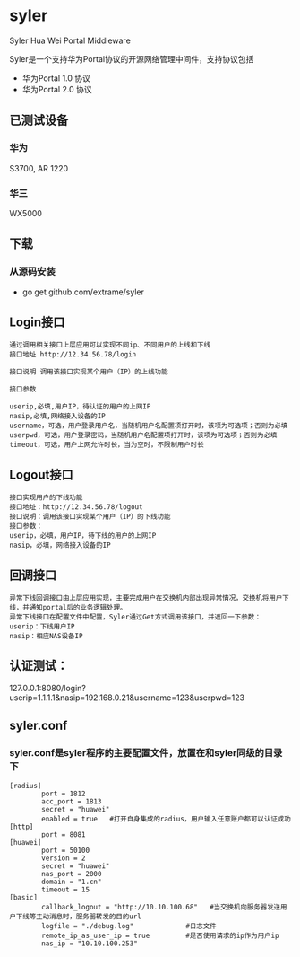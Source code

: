 syler
=====

Syler Hua Wei Portal Middleware

Syler是一个支持华为Portal协议的开源网络管理中间件，支持协议包括

* 华为Portal 1.0 协议
* 华为Portal 2.0 协议

## 已测试设备

### 华为
S3700, AR 1220
### 华三
WX5000

## 下载
### 从源码安装

* go get github.com/extrame/syler

## Login接口
	通过调用相关接口上层应用可以实现不同ip、不同用户的上线和下线
	接口地址 http://12.34.56.78/login
	
	接口说明 调用该接口实现某个用户（IP）的上线功能
	
	接口参数
	
	userip,必填,用户IP，待认证的用户的上网IP
	nasip,必填,网络接入设备的IP
	username，可选，用户登录用户名，当随机用户名配置项打开时，该项为可选项；否则为必填
	userpwd，可选，用户登录密码，当随机用户名配置项打开时，该项为可选项；否则为必填
	timeout，可选，用户上网允许时长，当为空时，不限制用户时长
## Logout接口
	接口实现用户的下线功能
	接口地址：http://12.34.56.78/logout
	接口说明：调用该接口实现某个用户（IP）的下线功能
	接口参数：
	userip，必填，用户IP，待下线的用户的上网IP
	nasip，必填，网络接入设备的IP

## 回调接口
	异常下线回调接口由上层应用实现，主要完成用户在交换机内部出现异常情况，交换机将用户下线，并通知portal后的业务逻辑处理。
	异常下线接口在配置文件中配置，Syler通过Get方式调用该接口，并返回一下参数：
	userip：下线用户IP
	nasip：相应NAS设备IP
## 认证测试：
127.0.0.1:8080/login?userip=1.1.1.1&nasip=192.168.0.21&username=123&userpwd=123

## syler.conf
### syler.conf是syler程序的主要配置文件，放置在和syler同级的目录下
	[radius]
	        port = 1812
	        acc_port = 1813
	        secret = "huawei"
	        enabled = true   #打开自身集成的radius，用户输入任意账户都可以认证成功
	[http]
	        port = 8081
	[huawei]
	        port = 50100
	        version = 2
	        secret = "huawei"
	        nas_port = 2000
	        domain = "1.cn"
	        timeout = 15
	[basic]
	        callback_logout = "http://10.10.100.68"   #当交换机向服务器发送用户下线等主动消息时，服务器转发的目的url
	        logfile = "./debug.log"             #日志文件
	        remote_ip_as_user_ip = true         #是否使用请求的ip作为用户ip
	        nas_ip = "10.10.100.253"
